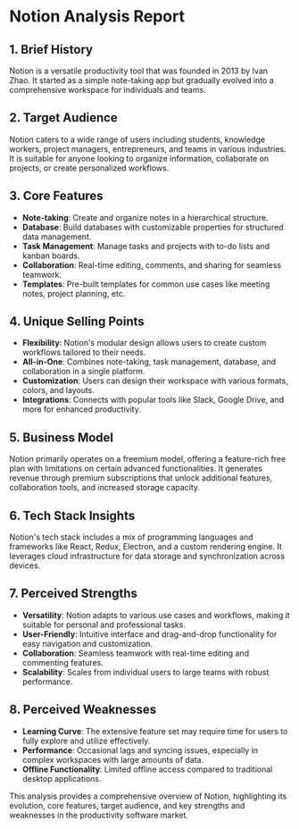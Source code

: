 # Notion Analysis Report

## 1. Brief History

Notion is a versatile productivity tool that was founded in 2013 by Ivan Zhao. It started as a simple note-taking app but gradually evolved into a comprehensive workspace for individuals and teams.

## 2. Target Audience

Notion caters to a wide range of users including students, knowledge workers, project managers, entrepreneurs, and teams in various industries. It is suitable for anyone looking to organize information, collaborate on projects, or create personalized workflows.

## 3. Core Features

- **Note-taking**: Create and organize notes in a hierarchical structure.
- **Database**: Build databases with customizable properties for structured data management.
- **Task Management**: Manage tasks and projects with to-do lists and kanban boards.
- **Collaboration**: Real-time editing, comments, and sharing for seamless teamwork.
- **Templates**: Pre-built templates for common use cases like meeting notes, project planning, etc.

## 4. Unique Selling Points

- **Flexibility**: Notion's modular design allows users to create custom workflows tailored to their needs.
- **All-in-One**: Combines note-taking, task management, database, and collaboration in a single platform.
- **Customization**: Users can design their workspace with various formats, colors, and layouts.
- **Integrations**: Connects with popular tools like Slack, Google Drive, and more for enhanced productivity.

## 5. Business Model

Notion primarily operates on a freemium model, offering a feature-rich free plan with limitations on certain advanced functionalities. It generates revenue through premium subscriptions that unlock additional features, collaboration tools, and increased storage capacity.

## 6. Tech Stack Insights

Notion's tech stack includes a mix of programming languages and frameworks like React, Redux, Electron, and a custom rendering engine. It leverages cloud infrastructure for data storage and synchronization across devices.

## 7. Perceived Strengths

- **Versatility**: Notion adapts to various use cases and workflows, making it suitable for personal and professional tasks.
- **User-Friendly**: Intuitive interface and drag-and-drop functionality for easy navigation and customization.
- **Collaboration**: Seamless teamwork with real-time editing and commenting features.
- **Scalability**: Scales from individual users to large teams with robust performance.

## 8. Perceived Weaknesses

- **Learning Curve**: The extensive feature set may require time for users to fully explore and utilize effectively.
- **Performance**: Occasional lags and syncing issues, especially in complex workspaces with large amounts of data.
- **Offline Functionality**: Limited offline access compared to traditional desktop applications.

This analysis provides a comprehensive overview of Notion, highlighting its evolution, core features, target audience, and key strengths and weaknesses in the productivity software market.
